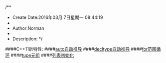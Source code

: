/**
* Create Date:2016年03月 7日星期一 08:44:19
* 
* Author:Norman
* 
* Description: 
*/

####C++11新特性:
####[auto自动推导](./n_auto_decltype.cpp)
####[decltype自动推导](./n_auto_decltype.cpp)
####[for范围循环](./n_for.cpp)
####[tupe元组](./n_tupe.cpp)
####[列表初始化](./n_listinit.cpp)
